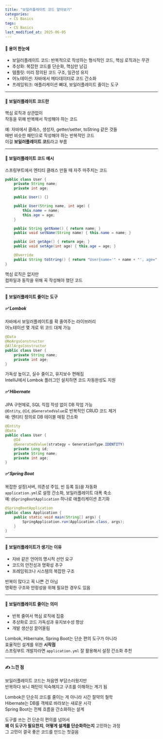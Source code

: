 ```yaml
---
title: "보일러플레이트 코드 알아보기"
categories:
  - CS Basics
tags:
  - CS Basics
last_modified_at: 2025-06-05
---
```


#### 📌 용어 한눈에
- 보일러플레이트 코드: 반복적으로 작성하는 형식적인 코드, 핵심 로직과는 무관  
- 추상화: 복잡한 코드를 단순화, 핵심만 남김  
- 템플릿: 미리 정의된 코드 구조, 일관성 유지  
- 어노테이션: 자바에서 메타데이터로 코드 간소화  
- 프레임워크: 애플리케이션 뼈대, 보일러플레이트 줄이는 도구  

---
#### 📌 보일러플레이트 코드란
핵심 로직과 상관없이  
작동을 위해 반복해서 작성해야 하는 코드  

예: 자바에서 클래스, 생성자, getter/setter, toString 같은 것들  
매번 비슷한 패턴으로 작성해야 하는 반복적인 코드  
이걸 **보일러플레이트 코드**라고 부름  

---
#### 📌 보일러플레이트 코드 예시
스프링부트에서 엔티티 클래스 만들 때 자주 마주치는 코드  

```java
public class User {
    private String name;
    private int age;

    public User() {}

    public User(String name, int age) {
        this.name = name;
        this.age = age;
    }

    public String getName() { return name; }
    public void setName(String name) { this.name = name; }

    public int getAge() { return age; }
    public void setAge(int age) { this.age = age; }

    @Override
    public String toString() { return "User{name='" + name + "', age=" + age + "}"; }
}
```  

핵심 로직은 없지만  
컴파일과 동작을 위해 꼭 작성해야 했던 코드  

---
#### 📌 보일러플레이트 줄이는 도구

##### ✅ Lombok
자바에서 보일러플레이트를 확 줄여주는 라이브러리  
어노테이션 몇 개로 위 코드 대체 가능  

```java
@Data
@NoArgsConstructor
@AllArgsConstructor
public class User {
    private String name;
    private int age;
}
```  

가독성 높이고, 실수 줄이고, 유지보수 편해짐  
IntelliJ에서 Lombok 플러그인 설치하면 코드 자동완성도 지원  

##### ✅ Hibernate
JPA 구현체로, SQL 직접 작성 없이 DB 작업 가능  
`@Entity`, `@Id`, `@GeneratedValue`로 반복적인 CRUD 코드 제거  
예: 엔티티 정의로 DB 테이블 매핑 간소화  

```java
@Entity
@Data
public class User {
    @Id
    @GeneratedValue(strategy = GenerationType.IDENTITY)
    private Long id;
    private String name;
    private int age;
}
```

##### ✅ Spring Boot
복잡한 설정(서버, 의존성 주입, 빈 등록 등)을 자동화  
`application.yml`로 설정 간소화, 보일러플레이트 대폭 축소  
예: `@SpringBootApplication` 하나로 애플리케이션 초기화  

```java
@SpringBootApplication
public class Application {
    public static void main(String[] args) {
        SpringApplication.run(Application.class, args);
    }
}
```

---
#### 📌 보일러플레이트가 생기는 이유
- 자바 같은 언어의 명시적 선언 요구  
- 코드의 안전성과 명확성 추구  
- 프레임워크나 시스템의 복잡한 구조  

반복이 많다고 꼭 나쁜 건 아님  
명확한 구조와 안정성을 위해 필요한 경우도 있음  

---
#### 📌 보일러플레이트 줄이는 의미
- 반복 줄여서 핵심 로직에 집중  
- 추상화로 코드 가독성과 유지보수성 향상  
- 개발 생산성 끌어올림  

Lombok, Hibernate, Spring Boot는 단순 편의 도구가 아니라  
효율적인 설계를 위한 **시작점**  
스프링부트 개발자라면 `application.yml` 잘 활용해서 설정 간소화 추천  

---
#### ✍ 느낀 점
보일러플레이트 코드는 처음엔 부담스러웠지만  
반복하다 보니 패턴이 익숙해지고 구조를 이해하는 계기 됨  

Lombok은 단순히 코드를 줄이는 게 아니라 시간 절약의 철학  
Hibernate는 DB를 객체로 바라보는 새로운 시각  
Spring Boot는 전체 흐름을 간소화하는 설계  

도구를 쓰는 건 단순히 편의를 넘어서  
**왜 이 도구가 필요한지**, **어떻게 설계를 단순화하는지** 고민하는 과정  
그 고민이 결국 좋은 코드를 만드는 첫걸음